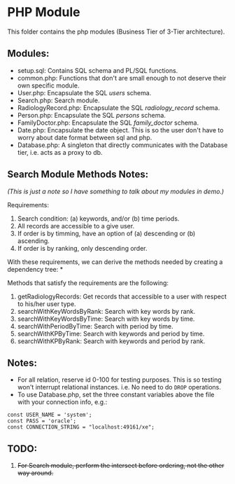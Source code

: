 # PHP Module

This folder contains the php modules (Business Tier of 3-Tier architecture).

## Modules:
* setup.sql: Contains SQL schema and PL/SQL functions.
* common.php: Functions that don't are small enough to not deserve their own specific module.
* User.php: Encapsulate the SQL *users* schema.
* Search.php: Search module.
* RadiologyRecord.php: Encapsulate the SQL *radiology_record* schema.
* Person.php: Encapsulate the SQL *persons* schema.
* FamilyDoctor.php: Encapsulate the SQL *family_doctor* schema.
* Date.php: Encapsulate the date object. This is so the user don't have to worry about date format between sql and php.
* Database.php: A singleton that directly communicates with the Database tier, i.e. acts as a proxy to db.

## Search Module Methods Notes:
*(This is just a note so I have something to talk about my modules in demo.)*

Requirements:
1. Search condition: (a) keywords, and/or (b) time periods.
2. All records are accessible to a give user.
3. If order is by timming, have an option of (a) descending or (b) ascending.
4. If order is by ranking, only descending order.

With these requirements, we can derive the methods needed by creating a dependency tree:
*

Methods that satisfy the requirements are the following:
1. getRadiologyRecords: Get records that accessible to a user with respect to his/her user type.
2. searchWithKeyWordsByRank: Search with key words by rank.
3. searchWithKeyWordsByTime: Search with key words by time.
4. searchWithPeriodByTime: Search with period by time.
5. searchWithKPByTime: Search with keywords and period by time.
6. searchWithKPByRank: Search with keywords and period by rank.


## Notes:
* For all relation, reserve id 0-100 for testing purposes. This is so testing won't interrupt relational instances. i.e.
  No need to do ```DROP``` operations.
* To use Database.php, set the three constant variables above the file with your connection info, e.g.:
```
const USER_NAME = 'system';
const PASS = 'oracle';
const CONNECTION_STRING = "localhost:49161/xe";
```

## TODO:

1. ~~For Search module, perform the intersect before ordering, not the other way around.~~